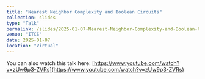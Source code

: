 ```yaml
---
title: "Nearest Neighbor Complexity and Boolean Circuits"
collection: slides
type: "Talk"
permalink: /slides/2025-01-07-Nearest-Neighbor-Complexity-and-Boolean-Circuits
venue: "ITCS"
date: 2025-01-07
location: "Virtual"
---
```


You can also watch this talk here: [https://www.youtube.com/watch?v=zUw9p3-ZVRs](https://www.youtube.com/watch?v=zUw9p3-ZVRs)

<!-- <embed src="{{ site.baseurl }}/files/nn_slides.pdf" width="600" height="700" type='application/pdf'> -->

